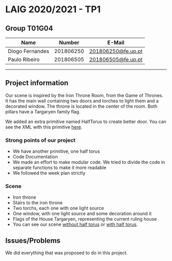 # LAIG 2020/2021 - TP1

## Group T01G04
| Name             | Number    | E-Mail             |
| ---------------- | --------- | ------------------ |
| Diogo Fernandes  | 201806250 | 201806250@fe.up.pt |
| Paulo Ribeiro    | 201806505 | 201806505@fe.up.pt |


----
## Project information

Our scene is inspired by the Iron Throne Room, from the Game of Thrones. It has the main wall containing two doors and torches to light them and a decorated window. The throne is located in the center of the room. Both pillars have a Targaryen family flag.

We added an extra primitive named HalfTorus to create better door. You can see the XML with this primitive [here](scenes/full-scene.xml).

### Strong points of our project
- We have another primitive, one half torus
- Code Documentation
- We made an effort to make modular code. We tried to divide the code in separate functions to make it more readable
- We followed the week plan strictly 

### Scene
- Iron throne
- Stairs to the iron throne
- Two torchs, each one with one light source
- One window, with one light source and some decoration around it
- Flags of the House Targaryen, representing the current ruling house
- You can see our scene [without half torus](scenes/LAIG_TP1_XML_T1_G04_v02.xml) or [with half torus](scenes/full-scene.xml).
  
## Issues/Problems

We did everything that was proposed to do in this project.